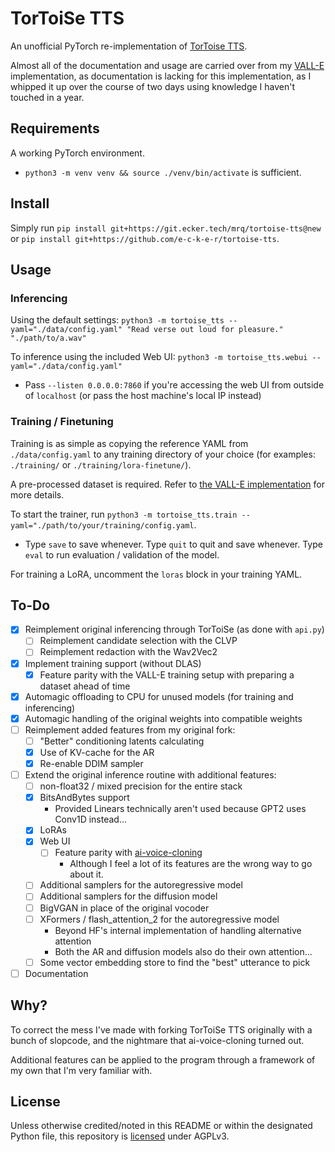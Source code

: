 # TorToiSe TTS

An unofficial PyTorch re-implementation of [TorToise TTS](https://github.com/neonbjb/tortoise-tts/tree/98a891e66e7a1f11a830f31bd1ce06cc1f6a88af).

Almost all of the documentation and usage are carried over from my [VALL-E](https://github.com/e-c-k-e-r/vall-e) implementation, as documentation is lacking for this implementation, as I whipped it up over the course of two days using knowledge I haven't touched in a year.

## Requirements

A working PyTorch environment.
+ `python3 -m venv venv && source ./venv/bin/activate` is sufficient.

## Install

Simply run `pip install git+https://git.ecker.tech/mrq/tortoise-tts@new` or `pip install git+https://github.com/e-c-k-e-r/tortoise-tts`.

## Usage

### Inferencing

Using the default settings: `python3 -m tortoise_tts --yaml="./data/config.yaml" "Read verse out loud for pleasure." "./path/to/a.wav"`

To inference using the included Web UI: `python3 -m tortoise_tts.webui --yaml="./data/config.yaml"`
+ Pass `--listen 0.0.0.0:7860` if you're accessing the web UI from outside of `localhost` (or pass the host machine's local IP instead)

### Training / Finetuning

Training is as simple as copying the reference YAML from `./data/config.yaml` to any training directory of your choice (for examples: `./training/` or `./training/lora-finetune/`).

A pre-processed dataset is required. Refer to [the VALL-E implementation](https://github.com/e-c-k-e-r/vall-e#leverage-your-own-dataset) for more details.

To start the trainer, run `python3 -m tortoise_tts.train --yaml="./path/to/your/training/config.yaml`.
+ Type `save` to save whenever. Type `quit` to quit and save whenever. Type `eval` to run evaluation / validation of the model.

For training a LoRA, uncomment the `loras` block in your training YAML.

## To-Do

- [X] Reimplement original inferencing through TorToiSe (as done with `api.py`)
  - [ ] Reimplement candidate selection with the CLVP
  - [ ] Reimplement redaction with the Wav2Vec2
- [X] Implement training support (without DLAS)
  - [X] Feature parity with the VALL-E training setup with preparing a dataset ahead of time
- [X] Automagic offloading to CPU for unused models (for training and inferencing)
- [X] Automagic handling of the original weights into compatible weights
- [ ] Reimplement added features from my original fork:
  - [ ] "Better" conditioning latents calculating
  - [x] Use of KV-cache for the AR
  - [x] Re-enable DDIM sampler
- [ ] Extend the original inference routine with additional features:
  - [ ] non-float32 / mixed precision for the entire stack
  - [x] BitsAndBytes support
    - Provided Linears technically aren't used because GPT2 uses Conv1D instead...
  - [x] LoRAs
  - [x] Web UI
    - [ ] Feature parity with [ai-voice-cloning](https://git.ecker.tech/mrq/ai-voice-cloning)
      - Although I feel a lot of its features are the wrong way to go about it.
  - [ ] Additional samplers for the autoregressive model
  - [ ] Additional samplers for the diffusion model
  - [ ] BigVGAN in place of the original vocoder
  - [ ] XFormers / flash_attention_2 for the autoregressive model
    - Beyond HF's internal implementation of handling alternative attention
    - Both the AR and diffusion models also do their own attention...
  - [ ] Some vector embedding store to find the "best" utterance to pick
- [ ] Documentation

## Why?

To correct the mess I've made with forking TorToiSe TTS originally with a bunch of slopcode, and the nightmare that ai-voice-cloning turned out.

Additional features can be applied to the program through a framework of my own that I'm very familiar with.

## License

Unless otherwise credited/noted in this README or within the designated Python file, this repository is [licensed](LICENSE) under AGPLv3.